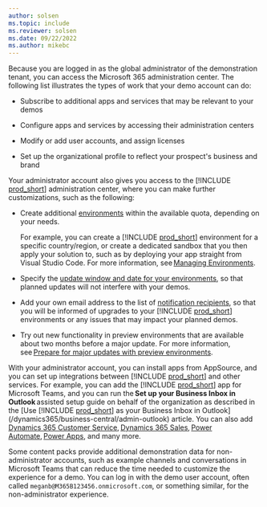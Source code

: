 ```yaml
---
author: solsen
ms.topic: include
ms.reviewer: solsen
ms.date: 09/22/2022
ms.author: mikebc
---
```

Because you are logged in as the global administrator of the demonstration tenant, you can access the Microsoft 365 administration center. The following list illustrates the types of work that your demo account can do:

* Subscribe to additional apps and services that may be relevant to your demos  

* Configure apps and services by accessing their administration centers  

* Modify or add user accounts, and assign licenses  

* Set up the organizational profile to reflect your prospect's business and brand  

Your administrator account also gives you access to the [!INCLUDE [prod_short](prod_short.md)] administration center, where you can make further customizations, such as the following:

* Create additional [environments](../../administration/tenant-admin-center-environments.md) within the available quota, depending on your needs.  

    For example, you can create a [!INCLUDE [prod_short](prod_short.md)] environment for a specific country/region, or create a dedicated sandbox that you then apply your solution to, such as by deploying your app straight from Visual Studio Code. For more information, see [Managing Environments](../../administration/tenant-admin-center-environments.md).  

* Specify the [update window and date for your environments](../../administration/tenant-admin-center-update-management.md), so that planned updates will not interfere with your demos.  

* Add your own email address to the list of [notification recipients](../../administration/tenant-admin-center-notifications.md), so that you will be informed of upgrades to your [!INCLUDE [prod_short](prod_short.md)] environments or any issues that may impact your planned demos.

* Try out new functionality in preview environments that are available about two months before a major update. For more information, see [Prepare for major updates with preview environments](../../administration/preview-environments.md).  

With your administrator account, you can install apps from AppSource, and you can set up integrations between [!INCLUDE [prod_short](prod_short.md)] and other services. For example, you can add the [!INCLUDE [prod_short](prod_short.md)] app for Microsoft Teams, and you can run the **Set up your Business Inbox in Outlook** assisted setup guide on behalf of the organization as described in the [Use [!INCLUDE [prod_short](prod_short.md)] as your Business Inbox in Outlook](/dynamics365/business-central/admin-outlook) article. You can also add [Dynamics 365 Customer Service](/dynamics365/customer-service/index), [Dynamics 365 Sales](/dynamics365/sales-enterprise/overview), [Power Automate](/power-automate/), [Power Apps](/powerapps/), and many more.  

Some content packs provide additional demonstration data for non-administrator accounts, such as example channels and conversations in Microsoft Teams that can reduce the time needed to customize the experience for a demo. You can log in with the demo user account, often called `meganb@M365B123456.onmicrosoft.com`, or something similar, for the non-administrator experience.  
